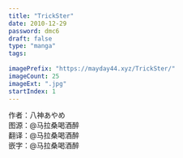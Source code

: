 ```yaml
---
title: "TrickSter"
date: 2010-12-29
password: dmc6
draft: false
type: "manga"
tags:
  
imagePrefix: "https://mayday44.xyz/TrickSter/"  
imageCount: 25
imageExt: ".jpg" 
startIndex: 1
---
```

作者：八神あやめ  
图源：@马拉桑喝酒醉  
翻译：@马拉桑喝酒醉  
嵌字：@马拉桑喝酒醉
